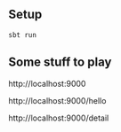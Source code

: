 ## Setup

```
sbt run
```

## Some stuff to play

http://localhost:9000

http://localhost:9000/hello

http://localhost:9000/detail

